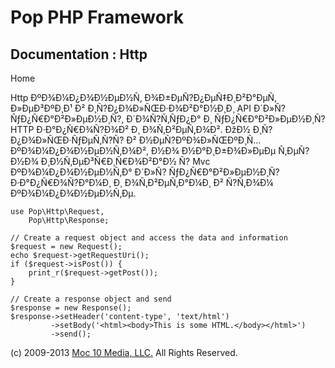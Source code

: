 Pop PHP Framework
=================

Documentation : Http
--------------------

Home

Http ÐºÐ¾Ð¼Ð¿Ð¾Ð½ÐµÐ½Ñ‚ Ð¾Ð±ÐµÑ?Ð¿ÐµÑ‡Ð¸Ð²Ð°ÐµÑ‚ Ð»ÐµÐ³ÐºÐ¸Ð¹ Ð²
Ð¸Ñ?Ð¿Ð¾Ð»ÑŒÐ·Ð¾Ð²Ð°Ð½Ð¸Ð¸ API Ð´Ð»Ñ? ÑƒÐ¿Ñ€Ð°Ð²Ð»ÐµÐ½Ð¸Ñ?,
Ð´Ð¾Ñ?Ñ‚ÑƒÐ¿Ð° Ð¸ ÑƒÐ¿Ñ€Ð°Ð²Ð»ÐµÐ½Ð¸Ñ? HTTP Ð·Ð°Ð¿Ñ€Ð¾Ñ?Ð¾Ð² Ð¸
Ð¾Ñ‚Ð²ÐµÑ‚Ð¾Ð². ÐžÐ½ Ð¸Ñ?Ð¿Ð¾Ð»ÑŒÐ·ÑƒÐµÑ‚Ñ?Ñ? Ð² Ð½ÐµÑ?ÐºÐ¾Ð»ÑŒÐºÐ¸Ñ…
ÐºÐ¾Ð¼Ð¿Ð¾Ð½ÐµÐ½Ñ‚Ð¾Ð², Ð½Ð¾ Ð½Ð°Ð¸Ð±Ð¾Ð»ÐµÐµ Ñ‚ÐµÑ?Ð½Ð¾
Ð¸Ð½Ñ‚ÐµÐ³Ñ€Ð¸Ñ€Ð¾Ð²Ð°Ð½ Ñ? Mvc ÐºÐ¾Ð¼Ð¿Ð¾Ð½ÐµÐ½Ñ‚Ð° Ð´Ð»Ñ?
ÑƒÐ¿Ñ€Ð°Ð²Ð»ÐµÐ½Ð¸Ñ? Ð·Ð°Ð¿Ñ€Ð¾Ñ?Ð°Ð¼Ð¸ Ð¸ Ð¾Ñ‚Ð²ÐµÑ‚Ð°Ð¼Ð¸ Ð² Ñ?Ñ‚Ð¾Ð¼
ÐºÐ¾Ð¼Ð¿Ð¾Ð½ÐµÐ½Ñ‚Ðµ.

    use Pop\Http\Request,
        Pop\Http\Response;

    // Create a request object and access the data and information
    $request = new Request();
    echo $request->getRequestUri();
    if ($request->isPost()) {
        print_r($request->getPost());
    }

    // Create a response object and send
    $response = new Response();
    $response->setHeader('content-type', 'text/html')
             ->setBody('<html><body>This is some HTML.</body></html>')
             ->send();

\(c) 2009-2013 [Moc 10 Media, LLC.](http://www.moc10media.com) All
Rights Reserved.
